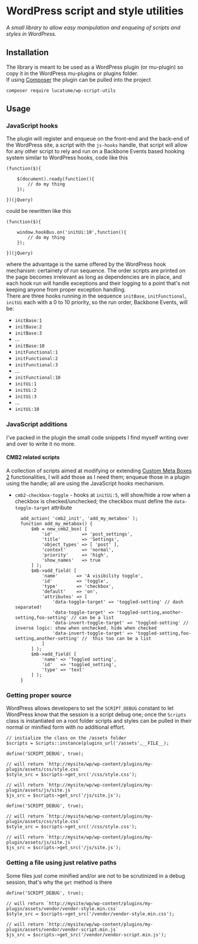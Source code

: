 # WordPress script and style utilities

*A small library to allow easy manipulation and enqueing of scripts and styles in WordPress.*

## Installation
The library is meant to be used as a WordPress plugin (or mu-plugin) so copy it in the WordPress mu-plugins or plugins folder.  
If using [Composer](https://getcomposer.org/) the plugin can be pulled into the project

	composer require lucatume/wp-script-utils
	
## Usage

### JavaScript hooks
The plugin will register and enqueue on the front-end and the back-end of the WordPress site, a script with the `js-hooks` handle, that script will allow for any other script to rely and run on a Backbone Events based hooking system similar to WordPress hooks, code like this

	(function($){
		
		$(document).ready(function(){
			// do my thing
		});

	})(jQuery)

could be rewritten like this	

	(function($){
		
		window.hookBus.on('initUi:10',function(){
			// do my thing
		});

	})(jQuery)

where the advantage is the same offered by the WordPress hook mechanism: certainety of run sequence. The order scripts are printed on the page becomes irrelevant as long as dependencies are in place, and each hook run will handle exceptions and their logging to a point that's not keeping anyone from proper exception handling.  
There are three hooks running in the sequence `initBase`, `initFunctional`, `initUi` each with a 0 to 10 priority, so the run order, Backbone Events, will be:

* `initBase:1`
* `initBase:2`
* `initBase:3`
* ...
* `initBase:10`
* `initFunctional:1`
* `initFunctional:2`
* `initFunctional:3`
* ...
* `initFunctional:10`
* `initUi:1`
* `initUi:2`
* `initUi:3`
* ...
* `initUi:10`

### JavaScript additions
I've packed in the plugin the small code snippets I find myself writing over and over to write it no more.

#### CMB2 related scripts
A collection of scripts aimed at modifying or extending [Custom Meta Boxes 2](https://github.com/webdevstudios/CMB2) functionalities, I will add those as I need them; enqueue those in a plugin using the handle; all are using the JavaScript hooks mechanism.

* `cmb2-checkbox-toggle` - hooks at `initUi:5`, will show/hide a row when a checkbox is checked/unchecked; the checkbox must define the `data-toggle-target` attribute
	
		add_action( 'cmb2_init', 'add_my_metabox' );
		function add_my_metabox() {
			$mb = new_cmb2_box( [
				'id'           => 'post_settings',
				'title'        => 'Settings',
				'object_types' => [ 'post' ],
				'context'      => 'normal',
				'priority'     => 'high',
				'show_names'   => true
			] );
			$mb->add_field( [
				'name'       => 'A visibility toggle',
				'id'         => 'toggle',
				'type'       => 'checkbox',
				'default'    => 'on',
				'attributes' => [
					'data-toggle-target' => 'toggled-setting' // dash separated!
					'data-toggle-target' => 'toggled-setting,another-setting,foo-setting' // can be a list
					'data-invert-toggle-target' => 'toggled-setting' // inverse logic: show when unchecked, hide when checked
					'data-invert-toggle-target' => 'toggled-setting,foo-setting,another-setting' //  this too can be a list 
				]
			] );
			$mb->add_field( [
				'name' => 'Toggled setting',
				'id'   => 'toggled_setting',
				'type' => 'text'
			] );
		}

### Getting proper source
WordPress allows developers to set the `SCRIPT_DEBUG` constant to let WordPress know that the session is a script debug one; once the `Scripts` class is instantiated on a root folder scripts and styles can be pulled in their normal or minified form with no additional effort.
	
	// initialize the class on the /assets folder
	$scripts = Scripts::instance(plugins_url('/assets',__FILE__);
	
	define('SCRIPT_DEBUG', true);
	
	// will return `http://mysite/wp/wp-content/plugins/my-plugin/assets/css/style.css`
	$style_src = $scripts->get_src('/css/style.css');
	
	// will return `http://mysite/wp/wp-content/plugins/my-plugin/assets/js/site.js`
	$js_src = $scripts->get_src('/js/site.js');
	
	define('SCRIPT_DEBUG', true);
	
	// will return `http://mysite/wp/wp-content/plugins/my-plugin/assets/css/style.css`
	$style_src = $scripts->get_src('/css/style.css');
	
	// will return `http://mysite/wp/wp-content/plugins/my-plugin/assets/js/site.js`
	$js_src = $scripts->get_src('/js/site.js');

### Getting a file using just relative paths
Some files just come minified and/or are not to be scrutinized in a debug session, that's why the `get` method is there

	define('SCRIPT_DEBUG', true);
	
	// will return `http://mysite/wp/wp-content/plugins/my-plugin/assets/vendor/vendor-style.min.css`
	$style_src = $scripts->get_src('/vendor/vendor-style.min.css');
	
	// will return `http://mysite/wp/wp-content/plugins/my-plugin/assets/vendor/vendor-script.min.js`
	$js_src = $scripts->get_src('/vendor/vendor-script.min.js');

